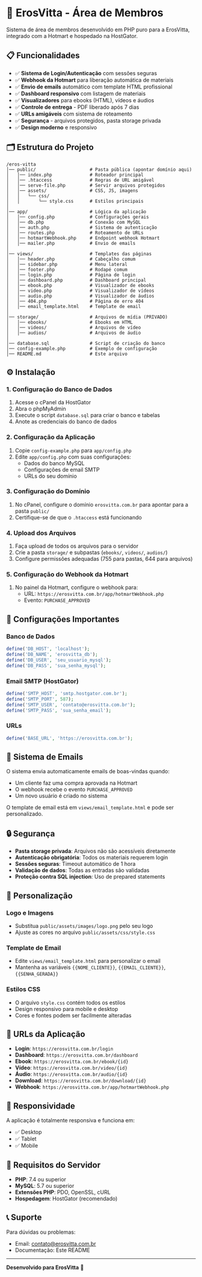 # 🚀 ErosVitta - Área de Membros

Sistema de área de membros desenvolvido em PHP puro para a ErosVitta, integrado com a Hotmart e hospedado na HostGator.

## 📋 Funcionalidades

- ✅ **Sistema de Login/Autenticação** com sessões seguras
- ✅ **Webhook da Hotmart** para liberação automática de materiais
- ✅ **Envio de emails** automático com template HTML profissional
- ✅ **Dashboard responsivo** com listagem de materiais
- ✅ **Visualizadores** para ebooks (HTML), vídeos e áudios
- ✅ **Controle de entrega** - PDF liberado após 7 dias
- ✅ **URLs amigáveis** com sistema de roteamento
- ✅ **Segurança** - arquivos protegidos, pasta storage privada
- ✅ **Design moderno** e responsivo

## 🗂️ Estrutura do Projeto

```
/eros-vitta
│── public/                    # Pasta pública (apontar domínio aqui)
│   │── index.php              # Roteador principal
│   │── .htaccess              # Regras de URL amigável
│   │── serve-file.php         # Servir arquivos protegidos
│   │── assets/                # CSS, JS, imagens
│   │   └── css/
│   │       └── style.css      # Estilos principais
│
│── app/                       # Lógica da aplicação
│   │── config.php             # Configurações gerais
│   │── db.php                 # Conexão com MySQL
│   │── auth.php               # Sistema de autenticação
│   │── routes.php             # Roteamento de URLs
│   │── hotmartWebhook.php     # Endpoint webhook Hotmart
│   │── mailer.php             # Envio de emails
│
│── views/                     # Templates das páginas
│   │── header.php             # Cabeçalho comum
│   │── sidebar.php            # Menu lateral
│   │── footer.php             # Rodapé comum
│   │── login.php              # Página de login
│   │── dashboard.php          # Dashboard principal
│   │── ebook.php              # Visualizador de ebooks
│   │── video.php              # Visualizador de vídeos
│   │── audio.php              # Visualizador de áudios
│   │── 404.php                # Página de erro 404
│   │── email_template.html    # Template de email
│
│── storage/                   # Arquivos de mídia (PRIVADO)
│   │── ebooks/                # Ebooks em HTML
│   │── videos/                # Arquivos de vídeo
│   │── audios/                # Arquivos de áudio
│
│── database.sql               # Script de criação do banco
│── config-example.php         # Exemplo de configuração
│── README.md                  # Este arquivo
```

## ⚙️ Instalação

### 1. Configuração do Banco de Dados

1. Acesse o cPanel da HostGator
2. Abra o phpMyAdmin
3. Execute o script `database.sql` para criar o banco e tabelas
4. Anote as credenciais do banco de dados

### 2. Configuração da Aplicação

1. Copie `config-example.php` para `app/config.php`
2. Edite `app/config.php` com suas configurações:
   - Dados do banco MySQL
   - Configurações de email SMTP
   - URLs do seu domínio

### 3. Configuração do Domínio

1. No cPanel, configure o domínio `erosvitta.com.br` para apontar para a pasta `public/`
2. Certifique-se de que o `.htaccess` está funcionando

### 4. Upload dos Arquivos

1. Faça upload de todos os arquivos para o servidor
2. Crie a pasta `storage/` e subpastas (`ebooks/`, `videos/`, `audios/`)
3. Configure permissões adequadas (755 para pastas, 644 para arquivos)

### 5. Configuração do Webhook da Hotmart

1. No painel da Hotmart, configure o webhook para:
   - URL: `https://erosvitta.com.br/app/hotmartWebhook.php`
   - Evento: `PURCHASE_APPROVED`

## 🔧 Configurações Importantes

### Banco de Dados
```php
define('DB_HOST', 'localhost');
define('DB_NAME', 'erosvitta_db');
define('DB_USER', 'seu_usuario_mysql');
define('DB_PASS', 'sua_senha_mysql');
```

### Email SMTP (HostGator)
```php
define('SMTP_HOST', 'smtp.hostgator.com.br');
define('SMTP_PORT', 587);
define('SMTP_USER', 'contato@erosvitta.com.br');
define('SMTP_PASS', 'sua_senha_email');
```

### URLs
```php
define('BASE_URL', 'https://erosvitta.com.br');
```

## 📧 Sistema de Emails

O sistema envia automaticamente emails de boas-vindas quando:
- Um cliente faz uma compra aprovada na Hotmart
- O webhook recebe o evento `PURCHASE_APPROVED`
- Um novo usuário é criado no sistema

O template de email está em `views/email_template.html` e pode ser personalizado.

## 🔒 Segurança

- **Pasta storage privada**: Arquivos não são acessíveis diretamente
- **Autenticação obrigatória**: Todos os materiais requerem login
- **Sessões seguras**: Timeout automático de 1 hora
- **Validação de dados**: Todas as entradas são validadas
- **Proteção contra SQL injection**: Uso de prepared statements

## 🎨 Personalização

### Logo e Imagens
- Substitua `public/assets/images/logo.png` pelo seu logo
- Ajuste as cores no arquivo `public/assets/css/style.css`

### Template de Email
- Edite `views/email_template.html` para personalizar o email
- Mantenha as variáveis `{{NOME_CLIENTE}}`, `{{EMAIL_CLIENTE}}`, `{{SENHA_GERADA}}`

### Estilos CSS
- O arquivo `style.css` contém todos os estilos
- Design responsivo para mobile e desktop
- Cores e fontes podem ser facilmente alteradas

## 🚀 URLs da Aplicação

- **Login**: `https://erosvitta.com.br/login`
- **Dashboard**: `https://erosvitta.com.br/dashboard`
- **Ebook**: `https://erosvitta.com.br/ebook/{id}`
- **Vídeo**: `https://erosvitta.com.br/video/{id}`
- **Áudio**: `https://erosvitta.com.br/audio/{id}`
- **Download**: `https://erosvitta.com.br/download/{id}`
- **Webhook**: `https://erosvitta.com.br/app/hotmartWebhook.php`

## 📱 Responsividade

A aplicação é totalmente responsiva e funciona em:
- ✅ Desktop
- ✅ Tablet
- ✅ Mobile

## 🔧 Requisitos do Servidor

- **PHP**: 7.4 ou superior
- **MySQL**: 5.7 ou superior
- **Extensões PHP**: PDO, OpenSSL, cURL
- **Hospedagem**: HostGator (recomendado)

## 📞 Suporte

Para dúvidas ou problemas:
- Email: contato@erosvitta.com.br
- Documentação: Este README

---

**Desenvolvido para ErosVitta** 🚀
